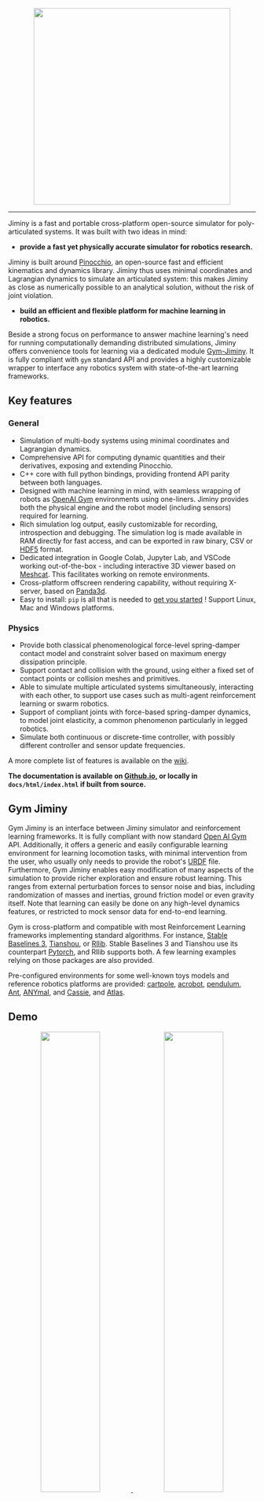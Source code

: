 <div align="center">
  <a href="#"><img width="400px" height="auto" src="https://raw.github.com/duburcqa/jiminy/readme/jiminy_logo.svg"></a>
</div>

____


Jiminy is a fast and portable cross-platform open-source simulator for poly-articulated systems. It was built with two ideas in mind:

- **provide a fast yet physically accurate simulator for robotics research.**

Jiminy is built around [Pinocchio](https://github.com/stack-of-tasks/pinocchio), an open-source fast and efficient kinematics and dynamics library. Jiminy thus uses minimal coordinates and Lagrangian dynamics to simulate an articulated system: this makes Jiminy as close as numerically possible to an analytical solution, without the risk of joint violation.

- **build an efficient and flexible platform for machine learning in robotics.**

Beside a strong focus on performance to answer machine learning's need for running computationally demanding distributed simulations, Jiminy offers convenience tools for learning via a dedicated module [Gym-Jiminy](#gym-jiminy). It is fully compliant with `gym` standard API and provides a highly customizable wrapper to interface any robotics system with state-of-the-art learning frameworks.

## Key features

### General

- Simulation of multi-body systems using minimal coordinates and Lagrangian dynamics.
- Comprehensive API for computing dynamic quantities and their derivatives, exposing and extending Pinocchio.
- C++ core with full python bindings, providing frontend API parity between both languages.
- Designed with machine learning in mind, with seamless wrapping of robots as [OpenAI Gym](https://github.com/openai/gym) environments using one-liners. Jiminy provides both the physical engine and the robot model (including sensors) required for learning.
- Rich simulation log output, easily customizable for recording, introspection and debugging. The simulation log is made available in RAM directly for fast access, and can be exported in raw binary, CSV or [HDF5](https://portal.hdfgroup.org/display/HDF5/Introduction+to+HDF5) format.
- Dedicated integration in Google Colab, Jupyter Lab, and VSCode working out-of-the-box - including interactive 3D viewer based on [Meshcat](https://github.com/rdeits/MeshCat.jl). This facilitates working on remote environments.
- Cross-platform offscreen rendering capability, without requiring X-server, based on [Panda3d](https://github.com/panda3d/panda3d).
- Easy to install: `pip` is all that is needed to [get you started](#getting-started) ! Support Linux, Mac and Windows platforms.

### Physics

- Provide both classical phenomenological force-level spring-damper contact model and constraint solver based on maximum energy dissipation principle.
- Support contact and collision with the ground, using either a fixed set of contact points or collision meshes and primitives.
- Able to simulate multiple articulated systems simultaneously, interacting with each other, to support use cases such as multi-agent reinforcement learning or swarm robotics.
- Support of compliant joints with force-based spring-damper dynamics, to model joint elasticity, a common phenomenon particularly in legged robotics.
- Simulate both continuous or discrete-time controller, with possibly different controller and sensor update frequencies.

A more complete list of features is available on the [wiki](https://github.com/duburcqa/jiminy/wiki).

**The documentation is available on [Github.io](https://duburcqa.github.io/jiminy/), or locally in `docs/html/index.html` if built from source.**

## Gym Jiminy

Gym Jiminy is an interface between Jiminy simulator and reinforcement learning frameworks. It is fully compliant with now standard [Open AI Gym](https://github.com/openai/gym) API. Additionally, it offers a generic and easily configurable learning environment for learning locomotion tasks, with minimal intervention from the user, who usually only needs to provide the robot's [URDF](https://wiki.ros.org/urdf) file. Furthermore, Gym Jiminy enables easy modification of many aspects of the simulation to provide richer exploration and ensure robust learning. This ranges from external perturbation forces to sensor noise and bias, including randomization of masses and inertias, ground friction model or even gravity itself. Note that learning can
easily be done on any high-level dynamics features, or restricted to mock sensor data for end-to-end learning.

Gym is cross-platform and compatible with most Reinforcement Learning frameworks implementing standard algorithms. For instance, [Stable Baselines 3](https://github.com/DLR-RM/stable-baselines3), [Tianshou](https://github.com/thu-ml/tianshou), or [Rllib](https://github.com/ray-project/ray). Stable Baselines 3 and Tianshou use its counterpart [Pytorch](https://pytorch.org/), and Rllib supports both. A few learning examples relying on those packages are also provided.

Pre-configured environments for some well-known toys models and reference robotics platforms are provided: [cartpole](https://gym.openai.com/envs/CartPole-v1/), [acrobot](https://gym.openai.com/envs/Acrobot-v1/), [pendulum](https://gym.openai.com/envs/Pendulum-v0/), [Ant](https://gym.openai.com/envs/Ant-v2/), [ANYmal](https://www.anymal-research.org/#getting-started), and [Cassie](https://www.agilityrobotics.com/robots#cassie), and [Atlas](https://www.bostondynamics.com/atlas).

## Demo

<a href="./examples/python/tutorial.ipynb">
<p align="middle">
  <img src="https://raw.github.com/duburcqa/jiminy/readme/jiminy_plot_log.png" alt="" width="49.0%"/>
  <img src="https://raw.github.com/duburcqa/jiminy/readme/jiminy_viewer_open.png" alt="" width="49.0%"/>
  <img src="https://raw.github.com/duburcqa/jiminy/readme/jiminy_tensorboard_cartpole.png" alt="" width="98.5%"/>
  <img src="https://raw.github.com/duburcqa/jiminy/readme/jiminy_learning_ant.gif" alt="" width="32.5%"/>
  <img src="https://raw.github.com/duburcqa/jiminy/readme/cassie.png" alt="" width="32.5%"/>
  <img src="https://raw.github.com/duburcqa/jiminy/readme/atlas.png" alt="" width="32.5%"/>
</p>
</a>

## Getting started

Jiminy and Gym Jiminy support Linux, Mac and Windows, and is compatible with Python3.6+. Pre-compiled binaries are distributed on PyPi for Python 3.6/3.7/3.8/3.9. They can be installed using `pip >= 20.3`:

```bash
# For installing Jiminy
python -m pip install jiminy_py

# For installing Gym Jiminy
python -m pip install gym_jiminy[all]
```

Detailed installation instructions, including building from source, are available [here](./INSTALL.md).
